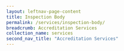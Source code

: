 ```yaml
---
layout: leftnav-page-content
title: Inspection Body
permalink: /services/inspection-body/
breadcrumb: Accreditation Services
collection_name: services
second_nav_title: "Accreditation Services"
---
```

